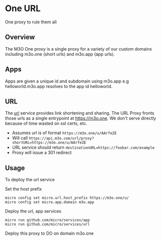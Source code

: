 # One URL

One proxy to rule them all

## Overview

The M3O One proxy is a single proxy for a variety of our custom domains including m3o.one (short urls) and m3o.app (app urls).

## Apps

Apps are given a unique id and subdomain using m3o.app e.g helloworld.m3o.app resolves to the app id helloworld.

## URL

The [url](https://github.com/micro/services) service provides link shortening and sharing. The URL Proxy fronts those urls 
as a single entrypoint at https://m3o.one. We don't serve directly because of time wasted on ssl certs, etc.

- Assumes url is of format `https://m3o.one/u/AArfeZE`
- Will call `https://api.m3o.com/url/proxy?shortURL=https://m3o.one/u/AArfeZE`
- URL service should return `destinationURL=https://foobar.com/example`
- Proxy will issue a 301 redirect

## Usage

To deploy the url service

Set the host prefix

```
micro config set micro.url.host_prefix https://m3o.one/u/
micro config set micro.app.domain m3o.app
```

Deploy the url, app services

```
micro run github.com/micro/services/app
micro run github.com/micro/services/url
```

Deploy this proxy to DO on domain m3o.one
